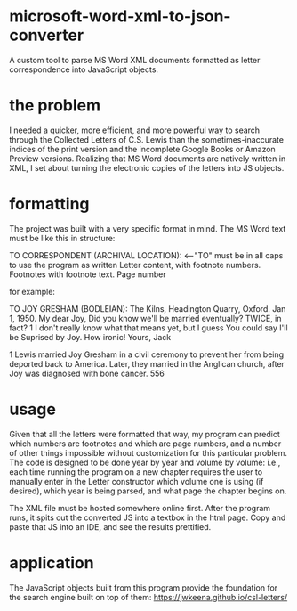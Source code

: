 # microsoft-word-xml-to-json-converter
A custom tool to parse MS Word XML documents formatted as letter correspondence into JavaScript objects.

# the problem
I needed a quicker, more efficient, and more powerful way to search through the Collected Letters of C.S. Lewis than the sometimes-inaccurate indices of the print version and the incomplete Google Books or Amazon Preview versions. Realizing that MS Word documents are natively written in XML, I set about turning the electronic copies of the letters into JS objects.

# formatting
The project was built with a very specific format in mind. The MS Word text must be like this in structure: 

TO CORRESPONDENT (ARCHIVAL LOCATION): <--"TO" must be in all caps to use the program as written
  Letter content, with footnote numbers.
  Footnotes with footnote text.
Page number

for example:

TO JOY GRESHAM (BODLEIAN):
The Kilns, Headington Quarry, Oxford. Jan 1, 1950.
My dear Joy,
Did you know we'll be married eventually? TWICE, in fact? 1 I don't really know what that means yet, but I guess You could say I'll be Suprised by Joy. How ironic! Yours, Jack

1 Lewis married Joy Gresham in a civil ceremony to prevent her from being deported back to America. Later, they married in the Anglican church, after Joy was diagnosed with bone cancer.
556

# usage
Given that all the letters were formatted that way, my program can predict which numbers are footnotes and which are page numbers, and a number of other things impossible without customization for this particular problem. The code is designed to be done year by year and volume by volume: i.e., each time running the program on a new chapter requires the user to manually enter in the Letter constructor which volume one is using (if desired), which year is being parsed, and what page the chapter begins on. 

The XML file must be hosted somewhere online first. After the program runs, it spits out the converted JS into a textbox in the html page. Copy and paste that JS into an IDE, and see the results prettified.

# application
The JavaScript objects built from this program provide the foundation for the search engine built on top of them: https://jwkeena.github.io/csl-letters/
